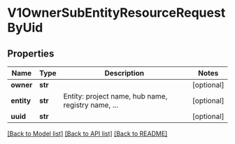 # V1OwnerSubEntityResourceRequestByUid


## Properties
Name | Type | Description | Notes
------------ | ------------- | ------------- | -------------
**owner** | **str** |  | [optional] 
**entity** | **str** | Entity: project name, hub name, registry name, ... | [optional] 
**uuid** | **str** |  | [optional] 

[[Back to Model list]](../README.md#documentation-for-models) [[Back to API list]](../README.md#documentation-for-api-endpoints) [[Back to README]](../README.md)


